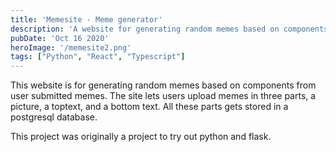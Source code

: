 ```yaml
---
title: 'Memesite - Meme generator'
description: 'A website for generating random memes based on components from user submitted memes.'
pubDate: 'Oct 16 2020'
heroImage: '/memesite2.png'
tags: ["Python", "React", "Typescript"]
---
```

This website is for generating random memes based on components from user submitted memes.
The site lets users upload memes in three parts, a picture, a toptext, and a bottom text. All these parts gets stored in a postgresql database.

This project was originally a project to try out python and flask.
